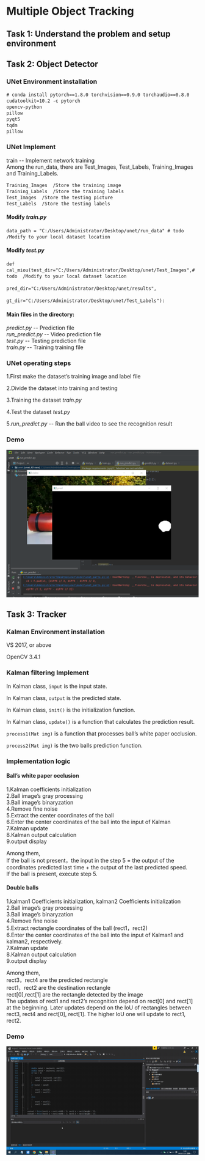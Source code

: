 # Multiple Object Tracking

## Task 1: Understand the problem and setup environment

## Task 2: Object Detector

### UNet Environment installation 

```
# conda install pytorch==1.8.0 torchvision==0.9.0 torchaudio==0.8.0 cudatoolkit=10.2 -c pytorch  
opencv-python  
pillow  
pyqt5  
tqdm  
pillow  
```


### UNet Implement 

train -- Implement network training   
Among the run_data, there are Test_Images, Test_Labels, Training_Images and Training_Labels.    
```
Training_Images  /Store the training image  
Training_Labels  /Store the training labels  
Test_Images  /Store the testing picture  
Test_Labels  /Store the testing labels  
```
#### Modify _train.py_
```
data_path = "C:/Users/Administrator/Desktop/unet/run_data" # todo  /Modify to your local dataset location  
```

#### Modify _test.py_
```
def cal_miou(test_dir="C:/Users/Administrator/Desktop/unet/Test_Images",# todo  /Modify to your local dataset location  
                pred_dir="C:/Users/Administrator/Desktop/unet/results",  
             gt_dir="C:/Users/Administrator/Desktop/unet/Test_Labels"):  
```
             
#### Main files in the directory:  
_predict.py_ -- Prediction file   
_run_predict.py_ -- Video prediction file  
_test.py_ -- Testing prediction file    
_train.py_ -- Training training file    

### UNet operating steps 

1.First make the dataset’s training image and label file  

2.Divide the dataset into training and testing  

3.Training the dataset _train.py_  

4.Test the dataset _test.py_  

5._run_predict.py_ -- Run the ball video to see the recognition result

### Demo 

![1](https://github.com/st4420/CS-GY_6613-Multiple-Object-Tracking-Assignment_st4420/blob/main/demo/Task2_unet.jpg)

## Task 3: Tracker


### Kalman Environment installation 
VS 2017, or above  

OpenCV 3.4.1  



### Kalman filtering Implement

In Kalman class, `input` is the input state.  

In Kalman class, `output` is the predicted state.  

In Kalman class, `init()` is the initialization function.  

In Kalman class, `update()` is a function that calculates the prediction result.  

`process1(Mat img)` is a function that processes ball’s white paper occlusion.  

`process2(Mat img)` is the two balls prediction function.  

### Implementation logic

#### Ball’s white paper occlusion

1.Kalman coefficients initialization  
2.Ball image’s gray processing  
3.Ball image’s binaryzation  
4.Remove fine noise  
5.Extract the center coordinates of the ball  
6.Enter the center coordinates of the ball into the input of Kalman  
7.Kalman update  
8.Kalman output calculation  
9.output display  

Among them,  
If the ball is not present，the input in the step 5 = the output of the coordinates predicted last time + the output of the last predicted speed.  
If the ball is present, execute step 5.  

#### Double balls

1.kalman1 Coefficients initialization, kalman2 Coefficients initialization  
2.Ball image’s gray processing  
3.Ball image’s binaryzation  
4.Remove fine noise  
5.Extract rectangle coordinates of the ball (rect1，rect2)  
6.Enter the center coordinates of the ball into the input of Kalman1 and kalman2, respectively.  
7.Kalman update  
8.Kalman output calculation  
9.output display  

Among them,  
rect3，rect4 are the predicted rectangle  
rect1，rect2 are the destination rectangle  
rect[0],rect[1] are the rectangle detected by the image  
The updates of rect1 and rect2’s recognition depend on rect[0] and rect[1] at the beginning. Later updates depend on the IoU of rectangles between rect3, rect4 and rect[0], rect[1]. The higher loU one will update to rect1, rect2.  

### Demo 

![2](https://github.com/st4420/CS-GY_6613-Multiple-Object-Tracking-Assignment_st4420/blob/main/demo/Task3_kalman_gif.gif)
